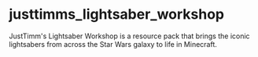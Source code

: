 # justtimms_lightsaber_workshop
JustTimm's Lightsaber Workshop is a resource pack that brings the iconic lightsabers from across the Star Wars galaxy to life in Minecraft.
